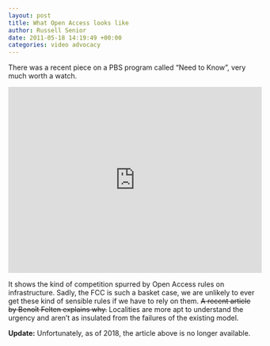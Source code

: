 ```yaml
---
layout: post
title: What Open Access looks like
author: Russell Senior
date: 2011-05-18 14:19:49 +00:00
categories: video advocacy
---
```

There was a recent piece on a PBS program called “Need to Know”, very much worth a watch.

<iframe width="512" height="376" src="https://player.pbs.org/viralplayer/1923168761/" frameborder="0" marginwidth="0" marginheight="0" scrolling="no" seamless allowfullscreen></iframe>

It shows the kind of competition spurred by Open Access rules on infrastructure. Sadly, the FCC is such a basket case, we are unlikely to ever get these kind of sensible rules if we have to rely on them. <del><a disabled>A recent article by Benoît Felten</a> explains why.</del> Localities are more apt to understand the urgency and aren’t as insulated from the failures of the existing model.

**Update:** Unfortunately, as of 2018, the article above is no longer available.
